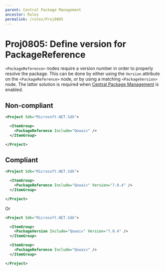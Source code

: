 ```yaml
---
parent: Central Package Management
ancestor: Rules
permalink: /rules/Proj0805
---
```


# Proj0805: Define version for PackageReference
`<PackageReference>` nodes require a version number in order to
properly resolve the package. This can be done by either using the
`Version` attribute on the `<PackageReference>` node, or by using a matching
`<PackageVersion>` node. The latter solution is required when
[Central Package Management](Proj0800.md) is enabled.

## Non-compliant
``` xml
<Project Sdk="Microsoft.NET.Sdk">

  <ItemGroup>
    <PackageReference Include="Qowaiv" />
  </ItemGroup>

</Project>
```

## Compliant
``` xml
<Project Sdk="Microsoft.NET.Sdk">

  <ItemGroup>
    <PackageReference Include="Qowaiv" Version="7.0.4" />
  </ItemGroup>

</Project>
```

Or

``` xml
<Project Sdk="Microsoft.NET.Sdk">

  <ItemGroup>
    <PackageVersion Include="Qowaiv" Version="7.0.4" />
  </ItemGroup>

  <ItemGroup>
    <PackageReference Include="Qowaiv" />
  </ItemGroup>

</Project>
```
